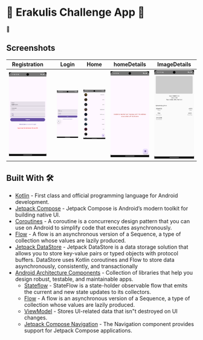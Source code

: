 # 💭 Erakulis Challenge App 💭

📱

## Screenshots


| Registration                                                                            |   | Login                                                                                | Home                                                                                | homeDetails                                                                               | ImageDetails                                                                                |
|-----------------------------------------------------------------------------------------|---|--------------------------------------------------------------------------------------|-------------------------------------------------------------------------------------|-------------------------------------------------------------------------------------------|---------------------------------------------------------------------------------------------|
| ![IMAGE](https://github.com/KareemAbuRejila/ErakulisTest/blob/main/images/register.png) |   | ![IMAGE](https://github.com/KareemAbuRejila/ErakulisTest/blob/main/images/login.png) | ![IMAGE](https://github.com/KareemAbuRejila/ErakulisTest/blob/main/images/home.png) | ![IMAGE](https://github.com/KareemAbuRejila/ErakulisTest/blob/main/images/home_error.png) | ![IMAGE](https://github.com/KareemAbuRejila/ErakulisTest/blob/main/images/imageDetails.png) |
## Built With 🛠

- [Kotlin](https://kotlinlang.org/) - First class and official programming language for Android
  development.
- [Jetpack Compose](https://developer.android.com/jetpack/compose) - Jetpack Compose is Android’s
  modern toolkit for building native UI.
- [Coroutines](https://kotlinlang.org/docs/reference/coroutines-overview.html) - A coroutine is a
  concurrency design pattern that you can use on Android to simplify code that executes
  asynchronously.
- [Flow](https://kotlinlang.org/docs/reference/coroutines/flow.html) - A flow is an asynchronous
  version of a Sequence, a type of collection whose values are lazily produced.
- [Jetpack DataStore](https://developer.android.com/topic/libraries/architecture/datastore) -
  Jetpack DataStore is a data storage solution that allows you to store key-value pairs or typed
  objects with protocol buffers. DataStore uses Kotlin coroutines and Flow to store data
  asynchronously, consistently, and transactionally
- [Android Architecture Components](https://developer.android.com/topic/libraries/architecture) -
  Collection of libraries that help you design robust, testable, and maintainable apps.
    - [Stateflow](https://developer.android.com/kotlin/flow/stateflow-and-sharedflow) - StateFlow is
      a
      state-holder observable flow that emits the current and new state updates to its collectors.
    - [Flow](https://kotlinlang.org/docs/reference/coroutines/flow.html) - A flow is an asynchronous
      version of a Sequence, a type of collection whose values are lazily produced.
    - [ViewModel](https://developer.android.com/topic/libraries/architecture/viewmodel) - Stores
      UI-related data that isn"t destroyed on UI changes.
    - [Jetpack Compose Navigation](https://developer.android.com/jetpack/compose/navigation) - The
      Navigation component provides support for Jetpack Compose applications.

